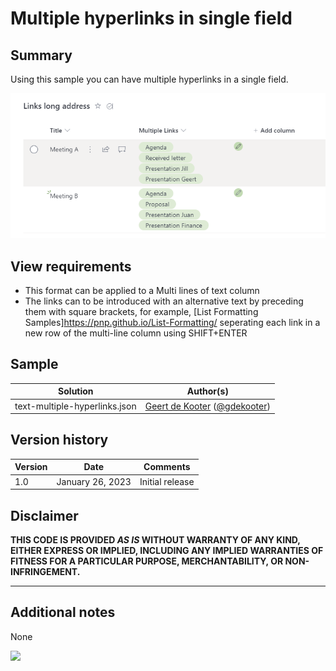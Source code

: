 # Multiple hyperlinks in single field

## Summary
Using this sample you can have multiple hyperlinks in a single field.

![screenshot of the sample](./assets/text-multiple-hyperlinks-screenshot.png)

## View requirements
- This format can be applied to a Multi lines of text column
- The links can to be introduced with an alternative text by preceding them with square brackets, for example, [List Formatting Samples]https://pnp.github.io/List-Formatting/ seperating each link in a new row of the multi-line column using SHIFT+ENTER

## Sample


Solution|Author(s)
--------|---------
text-multiple-hyperlinks.json | [Geert de Kooter](https://github.com/gdk-max) ([@gdekooter](https://twitter.com/gdekooter))


## Version history

Version|Date|Comments
-------|----|--------
1.0|January 26, 2023|Initial release

## Disclaimer

**THIS CODE IS PROVIDED *AS IS* WITHOUT WARRANTY OF ANY KIND, EITHER EXPRESS OR IMPLIED, INCLUDING ANY IMPLIED WARRANTIES OF FITNESS FOR A PARTICULAR PURPOSE, MERCHANTABILITY, OR NON-INFRINGEMENT.**

---

## Additional notes
None

<img src="https://pnptelemetry.azurewebsites.net/list-formatting/column-samples/readme-template" />